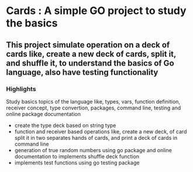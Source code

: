 # Cards : A simple GO project to study the basics

## This project simulate operation on a deck of cards like, create a new deck of cards, split it, and shuffle it, to understand the basics of Go language, also have testing functionality
### Highlights
Study basics topics of the language like, types, vars, function definition, receiver concept, type convertion, packages, command line, testing and online package documentation
- create the type deck based on string type
- function and receiver based operations like, create a new deck, of card split it in two separates hands of cards, and print a deck of cards in command line
- generation of true random numbers using go package and online documentation to implements shuffle deck function
- implements test functions using go testing package

